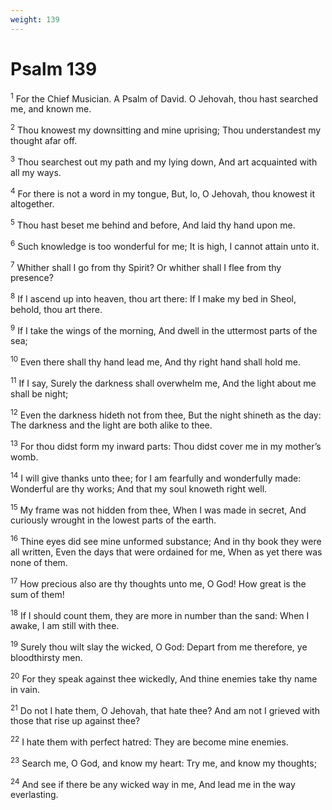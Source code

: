 ```yaml
---
weight: 139
---
```


# Psalm 139

<sup>1</sup> For the Chief Musician. A Psalm of David. O Jehovah, thou hast searched me, and known me. 

<sup>2</sup> Thou knowest my downsitting and mine uprising; Thou understandest my thought afar off. 

<sup>3</sup> Thou searchest out my path and my lying down, And art acquainted with all my ways. 

<sup>4</sup> For there is not a word in my tongue, But, lo, O Jehovah, thou knowest it altogether. 

<sup>5</sup> Thou hast beset me behind and before, And laid thy hand upon me. 

<sup>6</sup> Such knowledge is too wonderful for me; It is high, I cannot attain unto it. 

<sup>7</sup> Whither shall I go from thy Spirit? Or whither shall I flee from thy presence? 

<sup>8</sup> If I ascend up into heaven, thou art there: If I make my bed in Sheol, behold, thou art there. 

<sup>9</sup> If I take the wings of the morning, And dwell in the uttermost parts of the sea; 

<sup>10</sup> Even there shall thy hand lead me, And thy right hand shall hold me. 

<sup>11</sup> If I say, Surely the darkness shall overwhelm me, And the light about me shall be night; 

<sup>12</sup> Even the darkness hideth not from thee, But the night shineth as the day: The darkness and the light are both alike to thee. 

<sup>13</sup> For thou didst form my inward parts: Thou didst cover me in my mother’s womb. 

<sup>14</sup> I will give thanks unto thee; for I am fearfully and wonderfully made: Wonderful are thy works; And that my soul knoweth right well. 

<sup>15</sup> My frame was not hidden from thee, When I was made in secret, And curiously wrought in the lowest parts of the earth. 

<sup>16</sup> Thine eyes did see mine unformed substance; And in thy book they were all written, Even the days that were ordained for me, When as yet there was none of them. 

<sup>17</sup> How precious also are thy thoughts unto me, O God! How great is the sum of them! 

<sup>18</sup> If I should count them, they are more in number than the sand: When I awake, I am still with thee. 

<sup>19</sup> Surely thou wilt slay the wicked, O God: Depart from me therefore, ye bloodthirsty men. 

<sup>20</sup> For they speak against thee wickedly, And thine enemies take thy name in vain. 

<sup>21</sup> Do not I hate them, O Jehovah, that hate thee? And am not I grieved with those that rise up against thee? 

<sup>22</sup> I hate them with perfect hatred: They are become mine enemies. 

<sup>23</sup> Search me, O God, and know my heart: Try me, and know my thoughts; 

<sup>24</sup> And see if there be any wicked way in me, And lead me in the way everlasting. 


